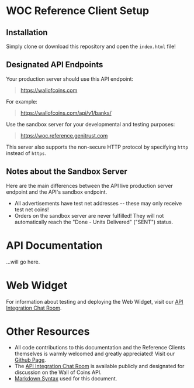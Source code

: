 # WOC Reference Client Setup

## Installation

Simply clone or download this repository and open the `index.html` file!


## Designated API Endpoints

Your production server should use this API endpoint:

> https://wallofcoins.com

For example:

> https://wallofcoins.com/api/v1/banks/

Use the sandbox server for your developmental and testing purposes:

> https://woc.reference.genitrust.com

This server also supports the non-secure HTTP protocol by specifying `http` instead of `https`.


## Notes about the Sandbox Server

Here are the main differences between the API live production server endpoint and the API's sandbox endpoint.

* All advertisements have test net addresses -- these may only receive test net coins!
* Orders on the sandbox server are never fulfilled! They will not automatically reach the "Done - Units Delivered" ("SENT") status.


# API Documentation

...will go here.


# Web Widget

For information about testing and deploying the Web Widget, visit our [API Integration Chat Room](https://www.hipchat.com/gJdsALg1V).


# Other Resources

* All code contributions to this documentation and the Reference Clients themselves is warmly welcomed and greatly appreciated! Visit our [Github Page](https://github.com/genitrust/woc-reference-client).
* The [API Integration Chat Room](https://www.hipchat.com/gJdsALg1V) is available publicly and designated for discussion on the Wall of Coins API.
* [Markdown Syntax](https://guides.github.com/features/mastering-markdown/) used for this document.
